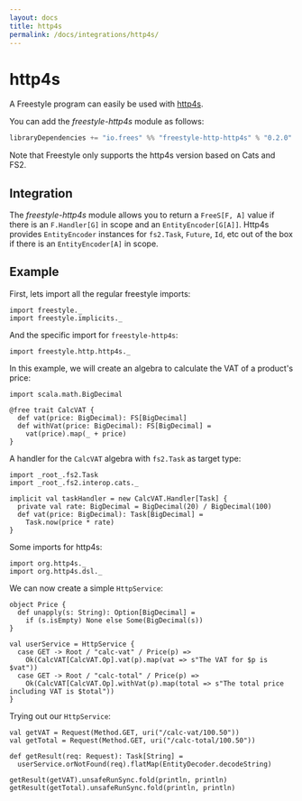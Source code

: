 ```yaml
---
layout: docs
title: http4s
permalink: /docs/integrations/http4s/
---
```


# http4s

A Freestyle program can easily be used with [http4s](http://http4s.org/).

You can add the _freestyle-http4s_ module as follows:

[comment]: # (Start Replace)

```scala
libraryDependencies += "io.frees" %% "freestyle-http-http4s" % "0.2.0"
```

[comment]: # (End Replace)

Note that Freestyle only supports the http4s version based on Cats and FS2.

## Integration

The _freestyle-http4s_ module allows you to return a `FreeS[F, A]` value if there is an `F.Handler[G]` in scope and an `EntityEncoder[G[A]]`. Http4s provides `EntityEncoder` instances for `fs2.Task`, `Future`, `Id`, etc out of the box if there is an `EntityEncoder[A]` in scope.

## Example

First, lets import all the regular freestyle imports:

```tut:silent
import freestyle._
import freestyle.implicits._
```

And the specific import for `freestyle-http4s`:

```tut:silent
import freestyle.http.http4s._
```

In this example, we will create an algebra to calculate the VAT of a product's price:

```tut:book
import scala.math.BigDecimal

@free trait CalcVAT {
  def vat(price: BigDecimal): FS[BigDecimal]
  def withVat(price: BigDecimal): FS[BigDecimal] =
    vat(price).map(_ + price)
}
```

A handler for the `CalcVAT` algebra with `fs2.Task` as target type:

```tut:book
import _root_.fs2.Task
import _root_.fs2.interop.cats._

implicit val taskHandler = new CalcVAT.Handler[Task] {
  private val rate: BigDecimal = BigDecimal(20) / BigDecimal(100)
  def vat(price: BigDecimal): Task[BigDecimal] =
    Task.now(price * rate)
}
```

Some imports for http4s:

```tut:silent
import org.http4s._
import org.http4s.dsl._
```

We can now create a simple `HttpService`:

```tut:book
object Price {
  def unapply(s: String): Option[BigDecimal] =
    if (s.isEmpty) None else Some(BigDecimal(s))
}

val userService = HttpService {
  case GET -> Root / "calc-vat" / Price(p) =>
    Ok(CalcVAT[CalcVAT.Op].vat(p).map(vat => s"The VAT for $p is $vat"))
  case GET -> Root / "calc-total" / Price(p) =>
    Ok(CalcVAT[CalcVAT.Op].withVat(p).map(total => s"The total price including VAT is $total"))
}
```

Trying out our `HttpService`:

```tut:book
val getVAT = Request(Method.GET, uri("/calc-vat/100.50"))
val getTotal = Request(Method.GET, uri("/calc-total/100.50"))

def getResult(req: Request): Task[String] =
  userService.orNotFound(req).flatMap(EntityDecoder.decodeString)

getResult(getVAT).unsafeRunSync.fold(println, println)
getResult(getTotal).unsafeRunSync.fold(println, println)
```